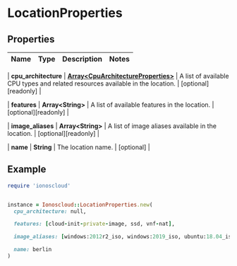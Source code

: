 # LocationProperties

## Properties

| Name | Type | Description | Notes |
| ---- | ---- | ----------- | ----- |

| **cpu_architecture** | [**Array&lt;CpuArchitectureProperties&gt;**](CpuArchitectureProperties.md) | A list of available CPU types and related resources available in the location. | [optional][readonly] |

| **features** | **Array&lt;String&gt;** | A list of available features in the location. | [optional][readonly] |

| **image_aliases** | **Array&lt;String&gt;** | A list of image aliases available in the location. | [optional][readonly] |

| **name** | **String** | The location name. | [optional] |

## Example

```ruby
require 'ionoscloud'


instance = Ionoscloud::LocationProperties.new(
  cpu_architecture: null,

  features: [cloud-init-private-image, ssd, vnf-nat],

  image_aliases: [windows:2012r2_iso, windows:2019_iso, ubuntu:18.04_iso],

  name: berlin
)
```

